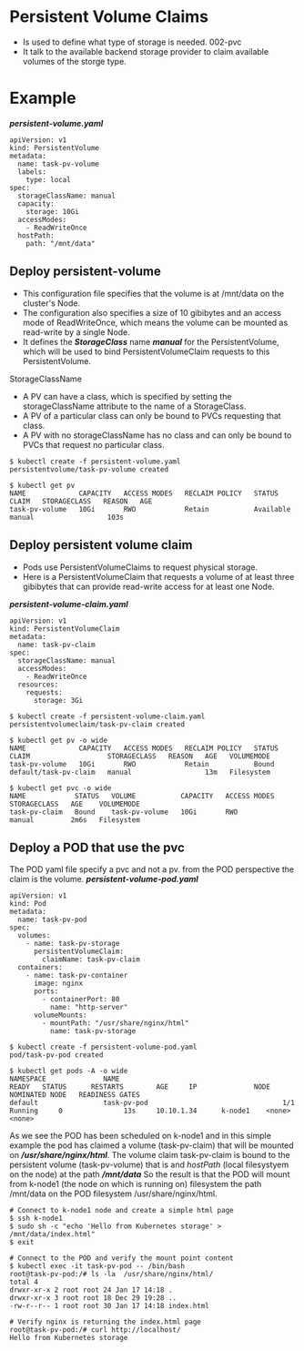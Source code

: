 # Persistent Volume Claims
* Is used to define what type of storage is needed. 002-pvc
* It talk to the available backend storage provider to claim available volumes of the storge type.

# Example 
***persistent-volume.yaml***
```
apiVersion: v1
kind: PersistentVolume
metadata:
  name: task-pv-volume
  labels:
    type: local
spec:
  storageClassName: manual
  capacity:
    storage: 10Gi
  accessModes:
    - ReadWriteOnce
  hostPath:
    path: "/mnt/data"
```

## Deploy persistent-volume

* This configuration file specifies that the volume is at /mnt/data on the cluster's Node. 
* The configuration also specifies a size of 10 gibibytes and an access mode of ReadWriteOnce, which means the volume can be mounted as read-write by a single Node. 
* It defines the ***StorageClass*** name ***manual*** for the PersistentVolume, which will be used to bind PersistentVolumeClaim requests to this PersistentVolume.

StorageClassName
* A PV can have a class, which is specified by setting the storageClassName attribute to the name of a StorageClass. 
* A PV of a particular class can only be bound to PVCs requesting that class. 
* A PV with no storageClassName has no class and can only be bound to PVCs that request no particular class.

```
$ kubectl create -f persistent-volume.yaml
persistentvolume/task-pv-volume created

$ kubectl get pv
NAME             CAPACITY   ACCESS MODES   RECLAIM POLICY   STATUS      CLAIM   STORAGECLASS   REASON   AGE
task-pv-volume   10Gi       RWO            Retain           Available           manual                  103s

```

## Deploy persistent volume claim

* Pods use PersistentVolumeClaims to request physical storage.
* Here is a PersistentVolumeClaim that requests a volume of at least three gibibytes that can provide read-write access for at least one Node.

***persistent-volume-claim.yaml***
```
apiVersion: v1
kind: PersistentVolumeClaim
metadata:
  name: task-pv-claim
spec:
  storageClassName: manual
  accessModes:
    - ReadWriteOnce
  resources:
    requests:
      storage: 3Gi
```

```
$ kubectl create -f persistent-volume-claim.yaml
persistentvolumeclaim/task-pv-claim created

$ kubectl get pv -o wide
NAME             CAPACITY   ACCESS MODES   RECLAIM POLICY   STATUS   CLAIM                   STORAGECLASS   REASON   AGE   VOLUMEMODE
task-pv-volume   10Gi       RWO            Retain           Bound    default/task-pv-claim   manual                  13m   Filesystem

$ kubectl get pvc -o wide
NAME            STATUS   VOLUME           CAPACITY   ACCESS MODES   STORAGECLASS   AGE    VOLUMEMODE
task-pv-claim   Bound    task-pv-volume   10Gi       RWO            manual         2m6s   Filesystem

```

## Deploy a POD that use the pvc
The POD yaml file specify a pvc and not a pv. from the POD perspective the claim is the volume.
***persistent-volume-pod.yaml***
```
apiVersion: v1
kind: Pod
metadata:
  name: task-pv-pod
spec:
  volumes:
    - name: task-pv-storage
      persistentVolumeClaim:
        claimName: task-pv-claim
  containers:
    - name: task-pv-container
      image: nginx
      ports:
        - containerPort: 80
          name: "http-server"
      volumeMounts:
        - mountPath: "/usr/share/nginx/html"
          name: task-pv-storage
```

```
$ kubectl create -f persistent-volume-pod.yaml
pod/task-pv-pod created

$ kubectl get pods -A -o wide
NAMESPACE              NAME                                        READY   STATUS      RESTARTS        AGE     IP              NODE       NOMINATED NODE   READINESS GATES
default                task-pv-pod                                 1/1     Running     0               13s     10.10.1.34      k-node1    <none>           <none>

```

As we see the POD has been scheduled on k-node1 and in this simple example the pod has claimed a volume (task-pv-claim) that will be mounted on ***/usr/share/nginx/html***.
The volume claim task-pv-claim is bound to the persistent volume (task-pv-volume) that is and *hostPath* (local filesystyem on the node) at the path ***/mnt/data***
So the result is that the POD will mount from k-node1 (the node on which is running on) filesystem the path /mnt/data on the POD filesystem /usr/share/nginx/html.
```
# Connect to k-node1 node and create a simple html page
$ ssh k-node1
$ sudo sh -c "echo 'Hello from Kubernetes storage' > /mnt/data/index.html"
$ exit

# Connect to the POD and verify the mount point content
$ kubectl exec -it task-pv-pod -- /bin/bash
root@task-pv-pod:/# ls -la  /usr/share/nginx/html/
total 4
drwxr-xr-x 2 root root 24 Jan 17 14:18 .
drwxr-xr-x 3 root root 18 Dec 29 19:28 ..
-rw-r--r-- 1 root root 30 Jan 17 14:18 index.html

# Verify nginx is returning the index.html page
root@task-pv-pod:/# curl http://localhost/
Hello from Kubernetes storage

```
